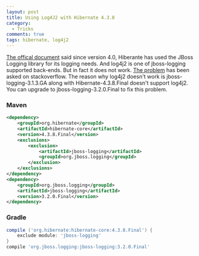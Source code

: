 ```yaml
---
layout: post
title: Using Log4J2 with Hibernate 4.3.8 
category: 
  - Tricks
comments: true
tags: hibernate, log4j2
---
```


[The offical document](http://docs.jboss.org/hibernate/orm/4.3/topical/html/logging/Logging.html) said since version 4.0, Hiberante has used the JBoss Logging library for its logging needs. And log4j2 is one of jboss-logging supported back-ends. But in fact it does not work.
[The problem](http://stackoverflow.com/questions/27088083/log4j2-jpa-hibernate-logging-is-not-working) has been asked on stackoverflow. The reason why log4j2 doesn't work is jboss-logging-3.1.3.GA along with Hibernate-4.3.8.Final doesn't support log4j2. You can upgrade to jboss-logging-3.2.0.Final  to fix this problem.

### Maven

```xml
<dependency>
    <groupId>org.hibernate</groupId>
    <artifactId>hibernate-core</artifactId>
    <version>4.3.8.Final</version>
    <exclusions>
        <exclusion>
            <artifactId>jboss-logging</artifactId>
            <groupId>org.jboss.logging</groupId>
        </exclusion>
    </exclusions>
</dependency>
<dependency>
    <groupId>org.jboss.logging</groupId>
    <artifactId>jboss-logging</artifactId>
    <version>3.2.0.Final</version>
</dependency>
```

### Gradle

```groovy
compile ('org.hibernate:hibernate-core:4.3.8.Final') {
    exclude module: 'jboss-logging'
}
compile 'org.jboss.logging:jboss-logging:3.2.0.Final'
```

